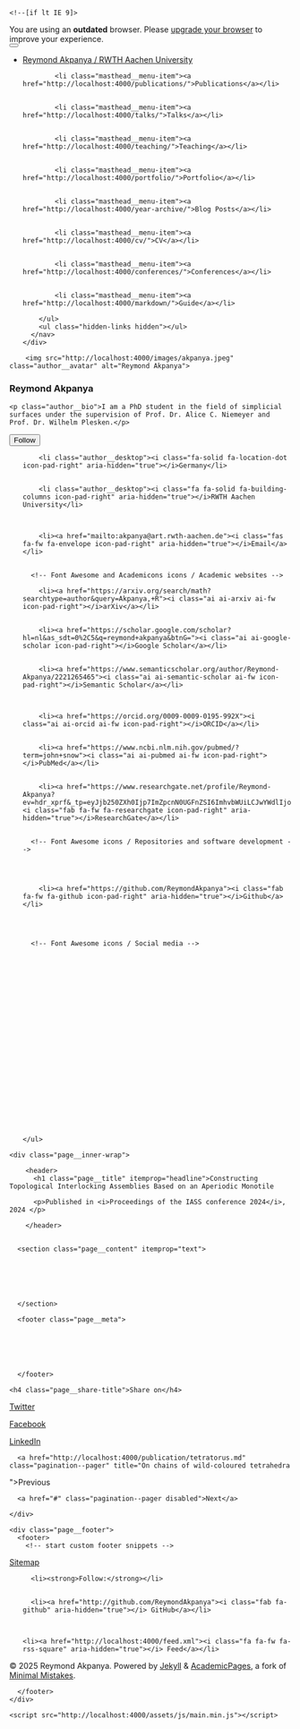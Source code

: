 

<!doctype html>
<html lang="en" class="no-js">
  <head>
    

<meta charset="utf-8">



<!-- begin SEO -->









<title>Constructing Topological Interlocking Assemblies Based on an Aperiodic Monotile - Reymond Akpanya / RWTH Aachen University</title>







<meta property="og:locale" content="en-US">
<meta property="og:site_name" content="Reymond Akpanya / RWTH Aachen University">
<meta property="og:title" content="Constructing Topological Interlocking Assemblies Based on an Aperiodic Monotile">


  <link rel="canonical" href="http://localhost:4000/publication/einstein.md">
  <meta property="og:url" content="http://localhost:4000/publication/einstein.md">



  <meta property="og:description" content="Joint Work with Tom Goertzen, Yuanpeng Liu, Sascha Stüttgen, Daniel Robertz, Yi Min Xie, Alice C. Niemeyer (accepted in IASS conference 2024)">





  

  





  <meta property="og:type" content="article">
  <meta property="article:published_time" content="2024-08-26T00:00:00-07:00">








  <script type="application/ld+json">
    {
      "@context" : "http://schema.org",
      "@type" : "Person",
      "name" : "Reymond Akpanya",
      "url" : "http://localhost:4000",
      "sameAs" : null
    }
  </script>






<!-- end SEO -->


<link href="http://localhost:4000/feed.xml" type="application/atom+xml" rel="alternate" title="Reymond Akpanya / RWTH Aachen University Feed">

<!-- http://t.co/dKP3o1e -->
<meta name="HandheldFriendly" content="True">
<meta name="MobileOptimized" content="320">
<meta name="viewport" content="width=device-width, initial-scale=1.0">

<script>
  document.documentElement.className = document.documentElement.className.replace(/\bno-js\b/g, '') + ' js ';
</script>

<!-- For all browsers -->
<link rel="stylesheet" href="http://localhost:4000/assets/css/main.css">

<meta http-equiv="cleartype" content="on">
    

<!-- start custom head snippets -->

<link rel="apple-touch-icon" sizes="57x57" href="http://localhost:4000/images/apple-touch-icon-57x57.png?v=M44lzPylqQ">
<link rel="apple-touch-icon" sizes="60x60" href="http://localhost:4000/images/apple-touch-icon-60x60.png?v=M44lzPylqQ">
<link rel="apple-touch-icon" sizes="72x72" href="http://localhost:4000/images/apple-touch-icon-72x72.png?v=M44lzPylqQ">
<link rel="apple-touch-icon" sizes="76x76" href="http://localhost:4000/images/apple-touch-icon-76x76.png?v=M44lzPylqQ">
<link rel="apple-touch-icon" sizes="114x114" href="http://localhost:4000/images/apple-touch-icon-114x114.png?v=M44lzPylqQ">
<link rel="apple-touch-icon" sizes="120x120" href="http://localhost:4000/images/apple-touch-icon-120x120.png?v=M44lzPylqQ">
<link rel="apple-touch-icon" sizes="144x144" href="http://localhost:4000/images/apple-touch-icon-144x144.png?v=M44lzPylqQ">
<link rel="apple-touch-icon" sizes="152x152" href="http://localhost:4000/images/apple-touch-icon-152x152.png?v=M44lzPylqQ">
<link rel="apple-touch-icon" sizes="180x180" href="http://localhost:4000/images/apple-touch-icon-180x180.png?v=M44lzPylqQ">
<link rel="icon" type="image/png" href="http://localhost:4000/images/favicon-32x32.png?v=M44lzPylqQ" sizes="32x32">
<link rel="icon" type="image/png" href="http://localhost:4000/images/android-chrome-192x192.png?v=M44lzPylqQ" sizes="192x192">
<link rel="icon" type="image/png" href="http://localhost:4000/images/favicon-96x96.png?v=M44lzPylqQ" sizes="96x96">
<link rel="icon" type="image/png" href="http://localhost:4000/images/favicon-16x16.png?v=M44lzPylqQ" sizes="16x16">
<link rel="manifest" href="http://localhost:4000/images/manifest.json?v=M44lzPylqQ">
<link rel="mask-icon" href="http://localhost:4000/images/safari-pinned-tab.svg?v=M44lzPylqQ" color="#000000">
<link rel="shortcut icon" href="/images/favicon.ico?v=M44lzPylqQ">
<meta name="msapplication-TileColor" content="#000000">
<meta name="msapplication-TileImage" content="http://localhost:4000/images/mstile-144x144.png?v=M44lzPylqQ">
<meta name="msapplication-config" content="http://localhost:4000/images/browserconfig.xml?v=M44lzPylqQ">
<meta name="theme-color" content="#ffffff">
<link rel="stylesheet" href="http://localhost:4000/assets/css/academicons.css"/>


<!-- Support for MatJax -->
<script src="https://cdnjs.cloudflare.com/polyfill/v3/polyfill.min.js?features=es6"></script>
<script id="MathJax-script" async src="https://cdn.jsdelivr.net/npm/mathjax@3/es5/tex-mml-chtml.js"></script>

<!-- end custom head snippets -->

  </head>

  <body>

    <!--[if lt IE 9]>
<div class="notice--danger align-center" style="margin: 0;">You are using an <strong>outdated</strong> browser. Please <a href="http://browsehappy.com/">upgrade your browser</a> to improve your experience.</div>
<![endif]-->
    

<div class="masthead">
  <div class="masthead__inner-wrap">
    <div class="masthead__menu">
      <nav id="site-nav" class="greedy-nav">
        <button><div class="navicon"></div></button>
        <ul class="visible-links">
          <li class="masthead__menu-item masthead__menu-item--lg"><a href="http://localhost:4000/">Reymond Akpanya / RWTH Aachen University</a></li>
          
            
            <li class="masthead__menu-item"><a href="http://localhost:4000/publications/">Publications</a></li>
          
            
            <li class="masthead__menu-item"><a href="http://localhost:4000/talks/">Talks</a></li>
          
            
            <li class="masthead__menu-item"><a href="http://localhost:4000/teaching/">Teaching</a></li>
          
            
            <li class="masthead__menu-item"><a href="http://localhost:4000/portfolio/">Portfolio</a></li>
          
            
            <li class="masthead__menu-item"><a href="http://localhost:4000/year-archive/">Blog Posts</a></li>
          
            
            <li class="masthead__menu-item"><a href="http://localhost:4000/cv/">CV</a></li>
          
            
            <li class="masthead__menu-item"><a href="http://localhost:4000/conferences/">Conferences</a></li>
          
            
            <li class="masthead__menu-item"><a href="http://localhost:4000/markdown/">Guide</a></li>
          
        </ul>
        <ul class="hidden-links hidden"></ul>
      </nav>
    </div>
  </div>
</div>

    





<div id="main" role="main">
  


  <div class="sidebar sticky">
  



<div itemscope itemtype="http://schema.org/Person">

  <div class="author__avatar">
    
    	<img src="http://localhost:4000/images/akpanya.jpeg" class="author__avatar" alt="Reymond Akpanya">
    
  </div>

  <div class="author__content">
    <h3 class="author__name">Reymond Akpanya</h3>
    
    <p class="author__bio">I am a PhD student in the field of simplicial surfaces under the supervision of Prof. Dr. Alice C. Niemeyer and Prof. Dr. Wilhelm Plesken.</p>
  </div>

  <div class="author__urls-wrapper">
    <button class="btn btn--inverse">Follow</button>
    <ul class="author__urls social-icons">
      <!-- Font Awesome icons / Biographic information  -->
      
        <li class="author__desktop"><i class="fa-solid fa-location-dot icon-pad-right" aria-hidden="true"></i>Germany</li>
      
      
        <li class="author__desktop"><i class="fa fa-solid fa-building-columns icon-pad-right" aria-hidden="true"></i>RWTH Aachen University</li>
      
      
      
        <li><a href="mailto:akpanya@art.rwth-aachen.de"><i class="fas fa-fw fa-envelope icon-pad-right" aria-hidden="true"></i>Email</a></li>
      

      <!-- Font Awesome and Academicons icons / Academic websites -->
      
        <li><a href="https://arxiv.org/search/math?searchtype=author&query=Akpanya,+R"><i class="ai ai-arxiv ai-fw icon-pad-right"></i>arXiv</a></li>
            
      
        <li><a href="https://scholar.google.com/scholar?hl=nl&as_sdt=0%2C5&q=reymond+akpanya&btnG="><i class="ai ai-google-scholar icon-pad-right"></i>Google Scholar</a></li>
      
      
        <li><a href="https://www.semanticscholar.org/author/Reymond-Akpanya/2221265465"><i class="ai ai-semantic-scholar ai-fw icon-pad-right"></i>Semantic Scholar</a></li>
      
      
      
        <li><a href="https://orcid.org/0009-0009-0195-992X"><i class="ai ai-orcid ai-fw icon-pad-right"></i>ORCID</a></li>
      
      
        <li><a href="https://www.ncbi.nlm.nih.gov/pubmed/?term=john+snow"><i class="ai ai-pubmed ai-fw icon-pad-right"></i>PubMed</a></li>
                              
      
        <li><a href="https://www.researchgate.net/profile/Reymond-Akpanya?ev=hdr_xprf&_tp=eyJjb250ZXh0Ijp7ImZpcnN0UGFnZSI6ImhvbWUiLCJwYWdlIjoiaG9tZSIsInBvc2l0aW9uIjoiZ2xvYmFsSGVhZGVyIn19"><i class="fab fa-fw fa-researchgate icon-pad-right" aria-hidden="true"></i>ResearchGate</a></li>
      

      <!-- Font Awesome icons / Repositories and software development -->
      
            
            
      
        <li><a href="https://github.com/ReymondAkpanya"><i class="fab fa-fw fa-github icon-pad-right" aria-hidden="true"></i>Github</a></li>
      
            
            

      <!-- Font Awesome icons / Social media -->
      
      
            
      
                  
                  
      
            
            
            
      
            
                  
            
      
            
            
      
              
      
                      
      
      
            
    </ul>
  </div>
</div>

  
  </div>


  <article class="page" itemscope itemtype="http://schema.org/CreativeWork">
    <meta itemprop="headline" content="Constructing Topological Interlocking Assemblies Based on an Aperiodic Monotile">
    <meta itemprop="description" content="Joint Work with Tom Goertzen, Yuanpeng Liu, Sascha Stüttgen, Daniel Robertz, Yi Min Xie, Alice C. Niemeyer (accepted in IASS conference 2024)">
    <meta itemprop="datePublished" content="August 26, 2024">
    

    <div class="page__inner-wrap">
      
        <header>
          <h1 class="page__title" itemprop="headline">Constructing Topological Interlocking Assemblies Based on an Aperiodic Monotile
</h1>
          
        
        
        
          <p>Published in <i>Proceedings of the IASS conference 2024</i>, 2024 </p>
            
        </header>
      

      <section class="page__content" itemprop="text">
        


        

        
      </section>

      <footer class="page__meta">
        
        




      </footer>

      

<section class="page__share">
  
    <h4 class="page__share-title">Share on</h4>
  

  <a href="https://twitter.com/intent/tweet?text=http://localhost:4000/publication/einstein.md" class="btn btn--twitter" title="Share on Twitter"><i class="fab fa-twitter" aria-hidden="true"></i><span> Twitter</span></a>

  <a href="https://www.facebook.com/sharer/sharer.php?u=http://localhost:4000/publication/einstein.md" class="btn btn--facebook" title="Share on Facebook"><i class="fab fa-facebook" aria-hidden="true"></i><span> Facebook</span></a>

  <a href="https://www.linkedin.com/shareArticle?mini=true&url=http://localhost:4000/publication/einstein.md" class="btn btn--linkedin" title="Share on LinkedIn"><i class="fab fa-linkedin" aria-hidden="true"></i><span> LinkedIn</span></a>
</section>

      


  <nav class="pagination">
    
      <a href="http://localhost:4000/publication/tetratorus.md" class="pagination--pager" title="On chains of wild-coloured tetrahedra
">Previous</a>
    
    
      <a href="#" class="pagination--pager disabled">Next</a>
    
  </nav>

    </div>

    
  </article>

  
  
</div>


    <div class="page__footer">
      <footer>
        <!-- start custom footer snippets -->
<a href="/sitemap/">Sitemap</a>
<!-- end custom footer snippets -->

        


<div class="page__footer-follow">
  <ul class="social-icons">
    
      <li><strong>Follow:</strong></li>
    
    
      <li><a href="http://github.com/ReymondAkpanya"><i class="fab fa-github" aria-hidden="true"></i> GitHub</a></li>
    
    
    
    <li><a href="http://localhost:4000/feed.xml"><i class="fa fa-fw fa-rss-square" aria-hidden="true"></i> Feed</a></li>
    
  </ul>
</div>


<div class="page__footer-copyright">&copy; 2025 Reymond Akpanya. Powered by <a href="http://jekyllrb.com" rel="nofollow">Jekyll</a> &amp; <a href="https://github.com/academicpages/academicpages.github.io">AcademicPages</a>, a fork of <a href="https://mademistakes.com/work/minimal-mistakes-jekyll-theme/" rel="nofollow">Minimal Mistakes</a>.</div>

      </footer>
    </div>

    <script src="http://localhost:4000/assets/js/main.min.js"></script>









  </body>
</html>

